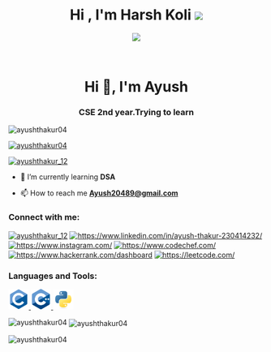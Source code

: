 <h1 align="center"><b>Hi , I'm Harsh Koli </b><img src="https://media.giphy.com/media/hvRJCLFzcasrR4ia7z/giphy.gif" width="35"></h1>

<p align="center">
  <a href="https://github.com/DenverCoder1/readme-typing-svg"><img src="https://readme-typing-svg.herokuapp.com?font=Time+New+Roman&color=cyan&size=25&center=true&vCenter=true&width=600&height=100&lines=Hey!!+Its+me+Harsh+koli..&hearts;++;Photographer+PhotoEditor;Computer+Science+Student,;CTF+Newbie,;Active+Learner/Researcher,;Love+to+learn+new+stuffs..<3"></a>
</p>


<br>



<h1 align="center">Hi 👋, I'm Ayush</h1>
<h3 align="center">CSE 2nd year.Trying to learn</h3>

<p align="left"> <img src="https://komarev.com/ghpvc/?username=ayushthakur04&label=Profile%20views&color=0e75b6&style=flat" alt="ayushthakur04" /> </p>

<p align="left"> <a href="https://github.com/ryo-ma/github-profile-trophy"><img src="https://github-profile-trophy.vercel.app/?username=ayushthakur04" alt="ayushthakur04" /></a> </p>

<p align="left"> <a href="https://twitter.com/ayushthakur_12" target="blank"><img src="https://img.shields.io/twitter/follow/ayushthakur_12?logo=twitter&style=for-the-badge" alt="ayushthakur_12" /></a> </p>

- 🌱 I’m currently learning **DSA**

- 📫 How to reach me **Ayush20489@gmail.com**

<h3 align="left">Connect with me:</h3>
<p align="left">
<a href="https://twitter.com/ayushthakur_12" target="blank"><img align="center" src="https://raw.githubusercontent.com/rahuldkjain/github-profile-readme-generator/master/src/images/icons/Social/twitter.svg" alt="ayushthakur_12" height="30" width="40" /></a>
<a href=https://www.linkedin.com/feed/ target="blank"><img align="center" src="https://raw.githubusercontent.com/rahuldkjain/github-profile-readme-generator/master/src/images/icons/Social/linked-in-alt.svg" alt="https://www.linkedin.com/in/ayush-thakur-230414232/" height="30" width="40" /></a>
<a href=https://www.facebook.com/ height="30" width="40" /></a>
<a href=https://www.instagram.com/ target="blank"><img align="center" src="https://raw.githubusercontent.com/rahuldkjain/github-profile-readme-generator/master/src/images/icons/Social/instagram.svg" alt="https://www.instagram.com/" height="30" width="40" /></a>
<a href=["https://www.codechef.com/users/https://www.codechef.com/"](https://www.codechef.com/) target="blank"><img align="center" src="https://cdn.jsdelivr.net/npm/simple-icons@3.1.0/icons/codechef.svg" alt="https://www.codechef.com/" height="30" width="40" /></a>
<a href=["https://www.hackerrank.com/https://www.hackerrank.com/dashboard"](https://www.hackerrank.com/dashboard) target="blank"><img align="center" src="https://raw.githubusercontent.com/rahuldkjain/github-profile-readme-generator/master/src/images/icons/Social/hackerrank.svg" alt="https://www.hackerrank.com/dashboard" height="30" width="40" /></a>
<a href=["https://www.leetcode.com/https://leetcode.com/"](https://leetcode.com/) target="blank"><img align="center" src="https://raw.githubusercontent.com/rahuldkjain/github-profile-readme-generator/master/src/images/icons/Social/leet-code.svg" alt="https://leetcode.com/" height="30" width="40" /></a>
</p>

<h3 align="left">Languages and Tools:</h3>
<p align="left"> <a href="https://www.cprogramming.com/" target="_blank" rel="noreferrer"> <img src="https://raw.githubusercontent.com/devicons/devicon/master/icons/c/c-original.svg" alt="c" width="40" height="40"/> </a> <a href="https://www.w3schools.com/cpp/" target="_blank" rel="noreferrer"> <img src="https://raw.githubusercontent.com/devicons/devicon/master/icons/cplusplus/cplusplus-original.svg" alt="cplusplus" width="40" height="40"/> </a> <a href="https://www.python.org" target="_blank" rel="noreferrer"> <img src="https://raw.githubusercontent.com/devicons/devicon/master/icons/python/python-original.svg" alt="python" width="40" height="40"/> </a> </p>

<p><img align="left" src="https://github-readme-stats.vercel.app/api/top-langs?username=ayushthakur04&show_icons=true&locale=en&layout=compact" alt="ayushthakur04" /></p>

<p>&nbsp;<img align="center" src="https://github-readme-stats.vercel.app/api?username=ayushthakur04&show_icons=true&locale=en" alt="ayushthakur04" /></p>

<p><img align="center" src="https://github-readme-streak-stats.herokuapp.com/?user=ayushthakur04&" alt="ayushthakur04" /></p>
